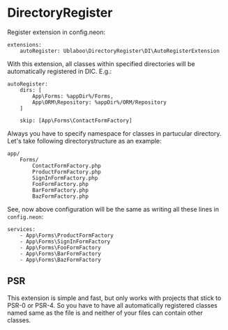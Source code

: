 DirectoryRegister
=================

Register extension in config.neon:

    extensions:
        autoRegister: Ublaboo\DirectoryRegister\DI\AutoRegisterExtension

With this extension, all classes within specified directories will be automatically registered in DIC. E.g.:

    autoRegister:
        dirs: [
            App\Forms: %appDir%/Forms,
            App\ORM\Repository: %appDir%/ORM/Repository
        ]

        skip: [App\Forms\ContactFormFactory]

Always you have to specify namespace for classes in partucular directory. Let's take following directorystructure as an example:

    app/
        Forms/
            ContactFormFactory.php
            ProductFormFactory.php
            SignInFormFactory.php
            FooFormFactory.php
            BarFormFactory.php
            BazFormFactory.php

See, now above configuration will be the same as writing all these lines in `config.neon`:

    services:
        - App\Forms\ProductFormFactory
        - App\Forms\SignInFormFactory
        - App\Forms\FooFormFactory
        - App\Forms\BarFormFactory
        - App\Forms\BazFormFactory
    
## PSR

This extension is simple and fast, but only works with projects that stick to PSR-0 or PSR-4. So you have to have all automatically registered classes named same as the file is and neither of your files can contain other classes.

